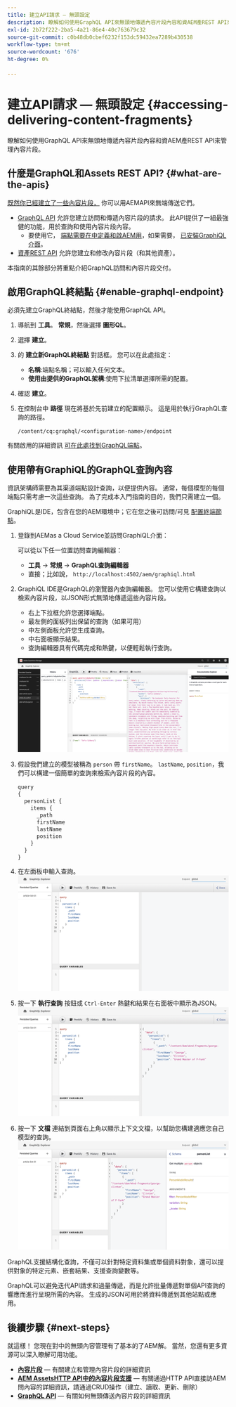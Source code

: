 ```yaml
---
title: 建立API請求 — 無頭設定
description: 瞭解如何使用GraphQL API來無頭地傳遞內容片段內容和資AEM產REST API來管理內容片段。
exl-id: 2b72f222-2ba5-4a21-86e4-40c763679c32
source-git-commit: c0b48db0cbef6232f153dc59432ea7289b430538
workflow-type: tm+mt
source-wordcount: '676'
ht-degree: 0%

---
```


# 建立API請求 — 無頭設定 {#accessing-delivering-content-fragments}

瞭解如何使用GraphQL API來無頭地傳遞內容片段內容和資AEM產REST API來管理內容片段。

## 什麼是GraphQL和Assets REST API? {#what-are-the-apis}

[既然你已經建立了一些內容片段，](create-content-fragment.md) 你可以用AEMAPI來無端傳送它們。

* [GraphQL API](/help/headless/graphql-api/content-fragments.md) 允許您建立訪問和傳遞內容片段的請求。 此API提供了一組最強健的功能，用於查詢和使用內容片段內容。
   * 要使用它， [端點需要在中定義和啟AEM用](/help/headless/graphql-api/graphql-endpoint.md)，如果需要， [已安裝GraphiQL介面](/help/headless/graphql-api/graphiql-ide.md)。
* [資產REST API](/help/assets/content-fragments/assets-api-content-fragments.md) 允許您建立和修改內容片段（和其他資產）。

本指南的其餘部分將重點介紹GraphQL訪問和內容片段交付。

## 啟用GraphQL終結點 {#enable-graphql-endpoint}

必須先建立GraphQL終結點，然後才能使用GraphQL API。

1. 導航到 **工具**。 **常規**，然後選擇 **圖形QL**。
1. 選擇 **建立**。
1. 的 **建立新GraphQL終結點** 對話框。 您可以在此處指定：
   * **名稱**:端點名稱；可以輸入任何文本。
   * **使用由提供的GraphQL架構**:使用下拉清單選擇所需的配置。
1. 確認 **建立**。
1. 在控制台中 **路徑** 現在將基於先前建立的配置顯示。 這是用於執行GraphQL查詢的路徑。

   ```
   /content/cq:graphql/<configuration-name>/endpoint
   ```

有關啟用的詳細資訊 [可在此處找到GraphQL端點](/help/headless/graphql-api/graphql-endpoint.md)。

## 使用帶有GraphiQL的GraphQL查詢內容

資訊架構師需要為其渠道端點設計查詢，以便提供內容。 通常，每個模型的每個端點只需考慮一次這些查詢。 為了完成本入門指南的目的，我們只需建立一個。

GraphiQL是IDE，包含在您的AEM環境中；它在您之後可訪問/可見 [配置終端節點](#enable-graphql-endpoint)。

1. 登錄到AEMas a Cloud Service並訪問GraphiQL介面：

   可以從以下任一位置訪問查詢編輯器：

   * **工具** -> **常規** -> **GraphQL查詢編輯器**
   * 直接；比如說， `http://localhost:4502/aem/graphiql.html`

1. GraphiQL IDE是GraphQL的瀏覽器內查詢編輯器。 您可以使用它構建查詢以檢索內容片段，以JSON形式無頭地傳遞這些內容片段。
   * 右上下拉框允許您選擇端點。
   * 最左側的面板列出保留的查詢（如果可用）
   * 中左側面板允許您生成查詢。
   * 中右面板顯示結果。
   * 查詢編輯器具有代碼完成和熱鍵，以便輕鬆執行查詢。

   ![GraphiQL編輯器](../assets/graphiql.png)

1. 假設我們建立的模型被稱為 `person` 帶 `firstName`。 `lastName`, `position`，我們可以構建一個簡單的查詢來檢索內容片段的內容。

   ```text
   query 
   {
     personList {
       items {
         _path
         firstName
         lastName
         position
       }
     }
   }
   ```

1. 在左面板中輸入查詢。
   ![GraphiQL查詢](../assets/graphiql-query.png)

1. 按一下 **執行查詢** 按鈕或 `Ctrl-Enter` 熱鍵和結果在右面板中顯示為JSON。
   ![GraphiQL結果](../assets/graphiql-results.png)

1. 按一下 **文檔** 連結到頁面右上角以顯示上下文文檔，以幫助您構建適應您自己模型的查詢。
   ![GraphiQL文檔](../assets/graphiql-documentation.png)

GraphQL支援結構化查詢，不僅可以針對特定資料集或單個資料對象，還可以提供對象的特定元素、嵌套結果、支援查詢變數等。

GraphQL可以避免迭代API請求和過量傳遞，而是允許批量傳遞對單個API查詢的響應而進行呈現所需的內容。 生成的JSON可用於將資料傳遞到其他站點或應用。

## 後續步驟 {#next-steps}

就這樣！ 您現在對中的無頭內容管理有了基本的了AEM解。 當然，您還有更多資源可以深入瞭解可用功能。

* **[內容片段](/help/sites-cloud/administering/content-fragments/content-fragments.md)**  — 有關建立和管理內容片段的詳細資訊
* **[AEM AssetsHTTP API中的內容片段支援](/help/assets/content-fragments/assets-api-content-fragments.md)**  — 有關通過HTTP API直接訪AEM問內容的詳細資訊，請通過CRUD操作（建立、讀取、更新、刪除）
* **[GraphQL API](/help/headless/graphql-api/content-fragments.md)**  — 有關如何無頭傳送內容片段的詳細資訊

